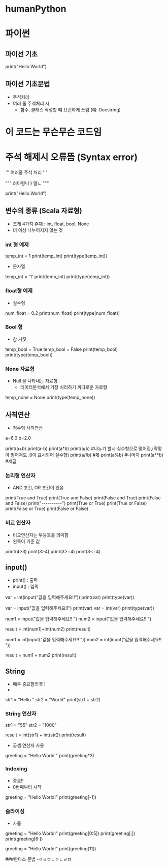 # humanPython

# 파이썬

## 파이선 기초

print("Hello World")

## 파이선 기초문법
- 주석처리
- 여러 줄 주석처리 시,
  + 함수, 클래스 작성할 때
  요긴하게 쓰임 (예: Docstring)

# 이 코드는 무슨무슨 코드임
# 주석 해제시 오류뜸 (Syntax error)

'''
여러줄 주석 처리
'''

"""
러아렁니ㅏ멀ㄴ
"""

print("Hello World")


## 변수의 종류 (Scala 자료형)
- 크게 4가지 존재 : int, float, bool, None
- 더 이상 나누어지지 않는 것

### int 형 예제

temp_int = 1
print(temp_int)
print(type(temp_int))

- 문자열

temp_int = '1'
print(temp_int)
print(type(temp_int))

### float형 예제
- 실수형

num_float = 0.2
print(num_float)
print(type(num_float))

### Bool 형
- 참 거짓

temp_bool = True
temp_bool = False
print(temp_bool)
print(type(temp_bool))

### None 자료형
- Null 을 나타내는 자료형
  + 데이터분석에서 가장 처리하기 까다로운 자료형

temp_none = None
print(type(temp_none))

## 사칙연산
- 정수형 사칙연산

a=6.0
b=2.0

print(a+b)
print(a-b)
print(a*b)
print(a/b) #나누기 할시 실수형으로 떨어짐,(딱맞아 떨어져도 .0이 표시되어 실수형)
print(a//b) #몫
print(a%b)  #나머지
print(a**b) #제곱

### 논리형 연산자
- AND 조건, OR 조건이 있음

print(True and True)
print(True and False)
print(False and True)
print(False and False)
print("----------")
print(True or True)
print(True or False)
print(False or True)
print(False or False)

### 비교 연산자
- 비교연산자는 부등호를 의미함
- 왼쪽이 기준 값

print(4>3)
print(3>4)
print(3>=4)
print(3<=4)

## input()
- print() : 출력
- input() : 입력

var = int(input("값을 입력해주세요!!"))
print(var)
print(type(var))

var = input("값을 입력해주세요!!")
print(var)
var = int(var)
print(type(var))

num1 = input("값을 입력해주세요!! ")
num2 = input("값을 입력해주세요!! ")

result = int(num1)+int(num2)
print(result)

num1 = int(input("값을 입력해주세요!! "))
num2 = int(input("값을 입력해주세요!! "))

result = num1 + num2
print(result)

## String
- 매우 중요함!!!!!!!!
- 

str1 = "Hello "
str2 = "World"
print(str1 + str2)

### String 연산자

str1 = "55"
str2 = "1000"

result = int(str1) + int(str2)
print(result)

- 곱셈 연산자 사용

greeting = "Hello World "
print(greeting*3)

### Indexing
- 중요!!
- 0번째부터 시작

greeting = "Hello World!"
print(greeting[-1])

### 슬라이싱
- 자름


greeting = "Hello World!"
print(greeting[0:5])
print(greeting[:])
print(greeting[6:])

greeting = "Hello World!"
print(greeting[11])

###판다스 문법
-ㅇㄹㅁㄴㅇㄴㄹㅁ